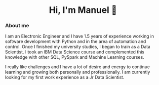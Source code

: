 <div align="center">
<h1 align="center">Hi, I'm Manuel 👋</h1>
</div>

### About me

I am an Electronic Engineer and I have 1.5 years of experience working in software development with Python and in the area of automation and control. Once I finished my university studies, I began to train as a Data Scientist. I took an IBM Data Science course and complemented this knowledge with other SQL, PySpark and Machine Learning courses.

I really like challenges and I have a lot of desire and energy to continue learning and growing both personally and professionally. I am currently looking for my first work experience as a Jr Data Scientist.
<br>

                                                                                      
</td>


